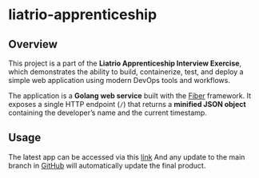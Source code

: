 # liatrio-apprenticeship

## Overview
This project is a part of the **Liatrio Apprenticeship Interview Exercise**, which demonstrates the ability to build, containerize, test, and deploy a simple web application using modern DevOps tools and workflows.

The application is a **Golang web service** built with the [Fiber](https://gofiber.io/) framework. It exposes a single HTTP endpoint (`/`) that returns a **minified JSON object** containing the developer’s name and the current timestamp.

## Usage
The latest app can be accessed via this [link](https://liatrio-app-76565816101.us-central1.run.app) And any update to the main branch in [GitHub](https://github.com/OlekS03/liatrio-apprenticeship) will automatically update the final product.